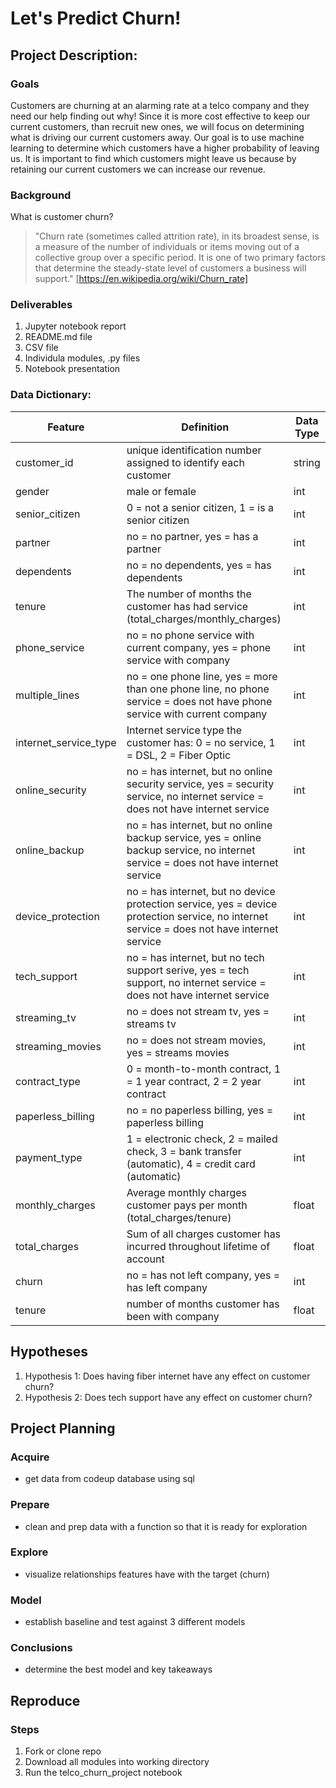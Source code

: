 # Let's Predict Churn!
  
## Project Description: 
### Goals 
Customers are churning at an alarming rate at a telco company and they need our help finding out why!  Since it is more cost effective to keep our current customers, than recruit new ones, we will focus on determining what is driving our current customers away.  Our goal is to use machine learning to determine which customers have a higher probability of leaving us.  It is important to find which customers might leave us because by retaining our current customers we can increase our revenue.  

### Background
What is customer churn?
> "Churn rate (sometimes called attrition rate), in its broadest sense, is a measure of the number of individuals or items moving out of a collective group over a specific period. It is one of two primary factors that determine the steady-state level of customers a business will support." [https://en.wikipedia.org/wiki/Churn_rate]
> 
### Deliverables
1. Jupyter notebook report
2. README.md file
3. CSV file
4. Individula modules, .py files
5. Notebook presentation

### Data Dictionary:

| Feature               | Definition                                                                                                                                 | Data Type |
|-----------------------|--------------------------------------------------------------------------------------------------------------------------------------------|-----------|
| customer_id           | unique identification number assigned to identify each customer                                                                            | string    |
| gender                | male or female                                                                                                                             | int       |
| senior_citizen        | 0 = not a senior citizen, 1 = is a senior citizen                                                                                          | int       |
| partner               | no = no partner, yes = has a partner                                                                                                       | int       |
| dependents            | no = no dependents, yes = has dependents                                                                                                   | int       |
| tenure                | The number of months the customer has had service (total_charges/monthly_charges)                                                          | int       |
| phone_service         | no = no phone service with current company, yes = phone service with company                                                               | int       |
| multiple_lines        | no = one phone line, yes = more than one phone line, no phone service = does not have phone service with current company                   | int       |
| internet_service_type | Internet service type the customer has: 0 = no service, 1 = DSL, 2 = Fiber Optic                                                           | int       |
| online_security       | no = has internet, but no online security service, yes = security service, no internet service = does not have internet service            | int       |
| online_backup         | no = has internet, but no online backup service, yes = online backup service, no internet service = does not have internet service         | int       |
| device_protection     | no = has internet, but no device protection service, yes = device protection service, no internet service = does not have internet service | int       |
| tech_support          | no = has internet, but no tech support serive, yes = tech support, no internet service = does not have internet service                    | int       |
| streaming_tv          | no = does not stream tv, yes = streams tv                                                                                                  | int       |
| streaming_movies      | no = does not stream movies, yes = streams movies                                                                                          | int       |
| contract_type         | 0 = month-to-month contract, 1 = 1 year contract, 2 = 2 year contract                                                                      | int       |
| paperless_billing     | no = no paperless billing, yes = paperless billing                                                                                         | int       |
| payment_type          | 1 = electronic check, 2 = mailed check, 3 = bank transfer (automatic), 4 = credit card (automatic)                                         | int       |
| monthly_charges       | Average monthly charges customer pays per month (total_charges/tenure)                                                                     | float     |
| total_charges         | Sum of all charges customer has incurred throughout lifetime of account                                                                    | float     |
| churn                 | no = has not left company, yes = has left company                                                                                          | int       |
| tenure                | number of months customer has been with company                                                                                            | float     |

## Hypotheses
1. Hypothesis 1: Does having fiber internet have any effect on customer churn?
2. Hypothesis 2: Does tech support have any effect on customer churn?

## Project Planning
### Acquire
- get data from codeup database using sql
### Prepare
- clean and prep data with a function so that it is ready for exploration
### Explore
- visualize relationships features have with the target (churn)
### Model
- establish baseline and test against 3 different models
### Conclusions
- determine the best model and key takeaways

## Reproduce
### Steps
1.  Fork or clone repo
2.  Download all modules into working directory
3.  Run the telco_churn_project notebook
